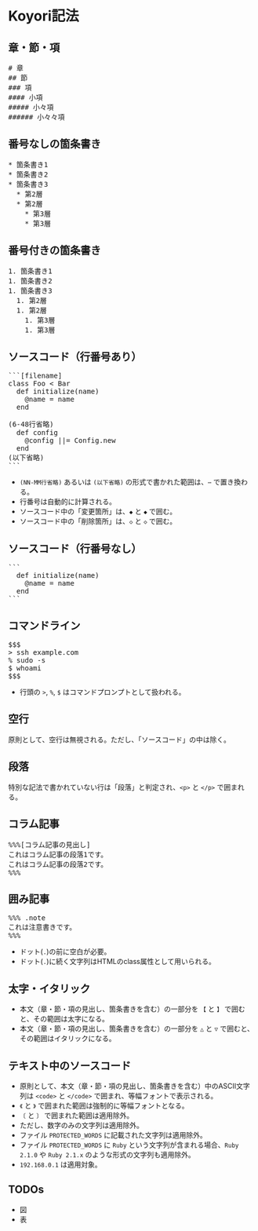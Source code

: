Koyori記法
==========

章・節・項
---------

<pre>
# 章
## 節
### 項
#### 小項
##### 小々項
###### 小々々項
</pre>


番号なしの箇条書き
-----------------

<pre>
* 箇条書き1
* 箇条書き2
* 箇条書き3
  * 第2層
  * 第2層
    * 第3層
    * 第3層
</pre>


番号付きの箇条書き
-----------------

<pre>
1. 箇条書き1
1. 箇条書き2
1. 箇条書き3
  1. 第2層
  1. 第2層
    1. 第3層
    1. 第3層
</pre>


ソースコード（行番号あり）
-----------------------

<pre>
```[filename]
class Foo &lt; Bar
  def initialize(name)
    @name = name
  end

(6-48行省略)
  def config
    @config ||= Config.new
  end
(以下省略)
```
</pre>

* `(NN-MM行省略)` あるいは `(以下省略)` の形式で書かれた範囲は、`⋯` で置き換わる。
* 行番号は自動的に計算される。
* ソースコード中の「変更箇所」は、`◆` と `◆` で囲む。
* ソースコード中の「削除箇所」は、`◇` と `◇` で囲む。


ソースコード（行番号なし）
-----------------------

<pre>
```
  def initialize(name)
    @name = name
  end
```
</pre>


コマンドライン
-------------

<pre>
$$$
&gt; ssh example.com
% sudo -s
$ whoami
$$$
</pre>

* 行頭の `>`, `%`, `$` はコマンドプロンプトとして扱われる。


空行
----

原則として、空行は無視される。ただし、「ソースコード」の中は除く。


段落
----

特別な記法で書かれていない行は「段落」と判定され、`<p>` と `</p>` で囲まれる。


コラム記事
-------

<pre>
%%%[コラム記事の見出し]
これはコラム記事の段落1です。
これはコラム記事の段落2です。
%%%
</pre>


囲み記事
-------

<pre>
%%% .note
これは注意書きです。
%%%
</pre>

* ドット(`.`)の前に空白が必要。
* ドット(`.`)に続く文字列はHTMLのclass属性として用いられる。

太字・イタリック
---------------

* 本文（章・節・項の見出し、箇条書きを含む）の一部分を `【` と `】` で囲むと、その範囲は太字になる。
* 本文（章・節・項の見出し、箇条書きを含む）の一部分を `△` と `▽` で囲むと、その範囲はイタリックになる。

テキスト中のソースコード
----------------------

* 原則として、本文（章・節・項の見出し、箇条書きを含む）中のASCII文字列は `<code>` と `</code>` で囲まれ、等幅フォントで表示される。
* `《` と `》` で囲まれた範囲は強制的に等幅フォントとなる。
* `〔` と `〕` で囲まれた範囲は適用除外。
* ただし、数字のみの文字列は適用除外。
* ファイル `PROTECTED_WORDS` に記載された文字列は適用除外。
* ファイル `PROTECTED_WORDS` に `Ruby` という文字列が含まれる場合、`Ruby 2.1.0` や `Ruby 2.1.x` のような形式の文字列も適用除外。
* `192.168.0.1` は適用対象。


TODOs
-----

* 図
* 表
